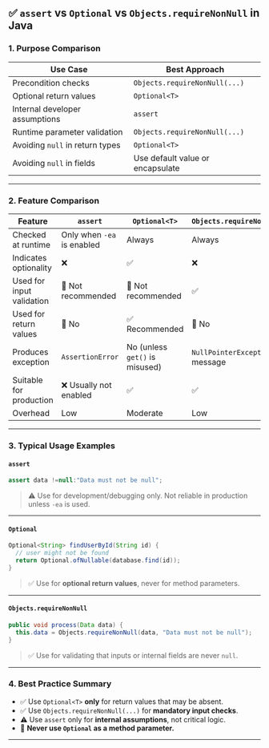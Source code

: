 ## ✅ `assert` vs `Optional` vs `Objects.requireNonNull` in Java

### 1. **Purpose Comparison**

| Use Case                        | Best Approach                    |
|---------------------------------|----------------------------------|
| Precondition checks             | `Objects.requireNonNull(...)`    |
| Optional return values          | `Optional<T>`                    |
| Internal developer assumptions  | `assert`                         |
| Runtime parameter validation    | `Objects.requireNonNull(...)`    |
| Avoiding `null` in return types | `Optional<T>`                    |
| Avoiding `null` in fields       | Use default value or encapsulate |

---

### 2. **Feature Comparison**

| Feature                   | `assert`                   | `Optional<T>`                  | `Objects.requireNonNull(...)`       |
|---------------------------|----------------------------|--------------------------------|-------------------------------------|
| Checked at runtime        | Only when `-ea` is enabled | Always                         | Always                              |
| Indicates optionality     | ❌                          | ✅                              | ❌                                   |
| Used for input validation | 🚫 Not recommended         | 🚫 Not recommended             | ✅                                   |
| Used for return values    | 🚫 No                      | ✅ Recommended                  | 🚫 No                               |
| Produces exception        | `AssertionError`           | No (unless `get()` is misused) | `NullPointerException` with message |
| Suitable for production   | ❌ Usually not enabled      | ✅                              | ✅                                   |
| Overhead                  | Low                        | Moderate                       | Low                                 |

---

### 3. **Typical Usage Examples**

#### `assert`

```java
assert data !=null:"Data must not be null";
```

> ⚠️ Use for development/debugging only. Not reliable in production unless `-ea` is used.

---

#### `Optional`

```java
Optional<String> findUserById(String id) {
  // user might not be found
  return Optional.ofNullable(database.find(id));
}
```

> ✅ Use for **optional return values**, never for method parameters.

---

#### `Objects.requireNonNull`

```java
public void process(Data data) {
  this.data = Objects.requireNonNull(data, "Data must not be null");
}
```

> ✅ Use for validating that inputs or internal fields are never `null`.

---

### 4. **Best Practice Summary**

* ✅ Use `Optional<T>` **only** for return values that may be absent.
* ✅ Use `Objects.requireNonNull(...)` for **mandatory input checks**.
* ⚠️ Use `assert` only for **internal assumptions**, not critical logic.
* 🚫 **Never use `Optional` as a method parameter.**

---
